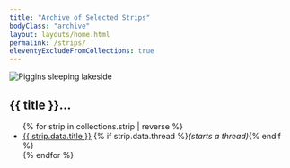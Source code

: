 ```yaml
---
title: "Archive of Selected Strips"
bodyClass: "archive"
layout: layouts/home.html
permalink: /strips/
eleventyExcludeFromCollections: true
---
```


<img class="hero" src="/img/piggins.png?version={{ site.time }}" alt="Piggins sleeping lakeside">
<br/>

## {{ title }}&hellip;



<ul>
  {% for strip in collections.strip | reverse %}
  <li><a href="{{ strip.url | url }}" title="Originally published on: {{ strip.date.toDateString() }}">{{ strip.data.title }}</a> {% if strip.data.thread %}<em>(starts a thread)</em>{% endif %}</li>
  {% endfor %}
</ul>